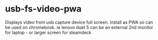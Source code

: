 # usb-fs-video-pwa
Displays video from usb capture device full screen.   install as PWA so can be used on chromebook.   ie lenovo duet 5 can be an external 2nd monitor for laptop - or larger screen for steamdeck
